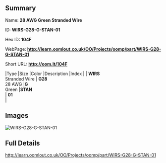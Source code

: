 

## Summary
 
Name: __28 AWG Green Stranded Wire__

ID: __WIRS-G28-G-STAN-01__

Hex ID: __104F__

WebPage: __http://learn.oomlout.co.uk/OO/Projects/oomp/part/WIRS-G28-G-STAN-01__

Short URL: __http://oom.lt/104F__


|Type   |Size   |Color   |Description   |Index   |
| __WIRS__ <br>Stranded Wire  | __G28__<br>28 AWG   |__G__<br>Green    |__STAN__<br>    | __01__<br>  |


## Images
![WIRS-G28-G-STAN-01](http://oomlout.com/oomp-gen/parts/WIRS-G28-G-STAN-01/WIRS-G28-G-STAN-01_420.jpg)

## Full Details

 http://learn.oomlout.co.uk/OO/Projects/oomp/part/WIRS-G28-G-STAN-01

